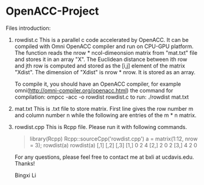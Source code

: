 # OpenACC-Project

Files introduction:
1. rowdist.c
   This is a parallel c code accelerated by OpenACC. It can be compiled with Omni OpenACC compiler and run on
   CPU-GPU platform. The function reads the nrow * ncol-dimeonsion matrix from "mat.txt" file and stores it in
   an array "X". The Euclidean distance between ith row and jth row is computed and stored as the [i,j] element
   of the matrix "Xdist". The dimension of "Xdist" is nrow * nrow. It is stored as an array.

   To compile it, you should have an OpenACC compiler, for example omni(http://omni-compiler.org/openacc.html)
   the command for compilation:
		ompcc -acc -o rowdist rowdist.c
   to run:
		./rowdist mat.txt

2. mat.txt
   This is .txt file to store matrix. First line gives the row number m and column number n while the following
   are entries of the m * n matrix.

3. rowdist.cpp
   This is Rcpp file. Please run it with following commands.
   > library(Rcpp)
   > Rcpp::sourceCpp('rowdist.cpp')
   > a = matrix(1:12, nrow = 3);
   > rowdist(a)
   > rowdist(a)
        [,1] [,2] [,3]
   [1,]    0    2    4
   [2,]    2    0    2
   [3,]    4    2    0

   For any questions, please feel free to contact me at bxli at ucdavis.edu.
   Thanks!
   
   Bingxi Li
